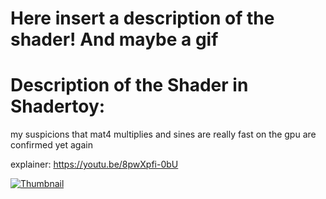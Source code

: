 # Here insert a description of the shader! And maybe a gif

# Description of the Shader in Shadertoy: 
my suspicions that mat4 multiplies and sines are really fast on the gpu are confirmed yet again

explainer: https://youtu.be/8pwXpfi-0bU

[![Thumbnail](NeuralStanfordBunny5Kb_screenshoot.png)](NeuralStanfordBunny5Kb.fuse)

